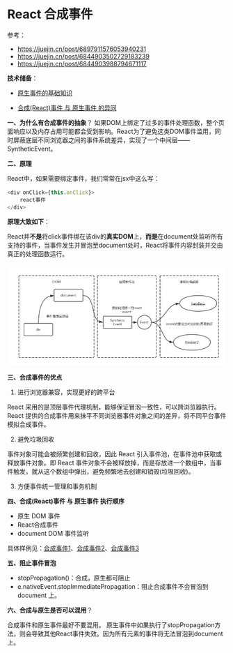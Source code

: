 # React 合成事件 
参考： 
* https://juejin.cn/post/6897911576053940231
* https://juejin.cn/post/6844903502729183239
* https://juejin.cn/post/6844903988794671117

**技术储备**：
* [原生事件的基础知识](../JS/事件/事件基本介绍.md)

* [合成(React)事件 与 原生事件 的异同](./React/React必知必会.md)


**一、为什么有合成事件的抽象**？
如果DOM上绑定了过多的事件处理函数，整个页面响应以及内存占用可能都会受到影响。React为了避免这类DOM事件滥用，同时屏蔽底层不同浏览器之间的事件系统差异，实现了一个中间层——SyntheticEvent。

**二、原理**

React中，如果需要绑定事件，我们常常在jsx中这么写：

```js
<div onClick={this.onClick}>
	react事件
</div>
```
**原理大致如下**：

React并**不是**将click事件绑在该div的**真实DOM**上，**而是**在document处监听所有支持的事件，当事件发生并冒泡至document处时，React将事件内容封装并交由真正的处理函数运行。

![合成事件](./icon/SyntheticEvent.jpg)

**三、合成事件的优点**

1. 进行浏览器兼容，实现更好的跨平台

React 采用的是顶层事件代理机制，能够保证冒泡一致性，可以跨浏览器执行。React 提供的合成事件用来抹平不同浏览器事件对象之间的差异，将不同平台事件模拟合成事件。

2. 避免垃圾回收

事件对象可能会被频繁创建和回收，因此 React 引入事件池，在事件池中获取或释放事件对象。即 React 事件对象不会被释放掉，而是存放进一个数组中，当事件触发，就从这个数组中弹出，避免频繁地去创建和销毁(垃圾回收)。

3. 方便事件统一管理和事务机制


**四、合成(React)事件 与 原生事件 执行顺序**
* 原生 DOM 事件
* React合成事件
* document DOM 事件监听

具体样例见：[合成事件1](https://github.com/1194964459/react-demo/blob/master/src/test/event1.js)、[合成事件2](https://github.com/1194964459/react-demo/blob/master/src/test/event2.jsx)、[合成事件3](https://github.com/1194964459/react-demo/blob/master/src/test/event2.1.jsx)


**五、阻止事件冒泡**
* stopPropagation()：合成，原生都可阻止
* e.nativeEvent.stopImmediatePropagation：阻止合成事件不会冒泡到 document 上。

**六、合成与原生是否可以混用**？

合成事件和原生事件最好不要混用。 原生事件中如果执行了stopPropagation方法，则会导致其他React事件失效。因为所有元素的事件将无法冒泡到document上。